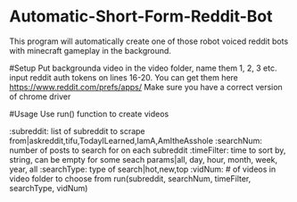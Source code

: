 # Automatic-Short-Form-Reddit-Bot
This program will automatically create one of those robot voiced reddit bots with minecraft gameplay in the background.

#Setup
Put backgrounda video in the video folder, name them 1, 2, 3 etc.
input reddit auth tokens on lines 16-20. You can get them here https://www.reddit.com/prefs/apps/
Make sure you have a correct version of chrome driver

#Usage
Use run() function to create videos

:subreddit: list of subreddit to scrape from|askreddit,tifu,TodayILearned,IamA,AmItheAsshole
:searchNum: number of posts to search for on each subreddit
:timeFilter: time to sort by, string, can be empty for some seach params|all, day, hour, month, week, year, all
:searchType: type of search|hot,new,top
:vidNum: # of videos in video folder to choose from
run(subreddit, searchNum, timeFilter, searchType, vidNum)
